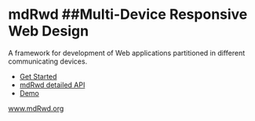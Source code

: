 mdRwd
##Multi-Device Responsive Web Design
=====

A framework for development of Web applications partitioned in different communicating devices.

<ul>
<li><a href="https://github.com/sipy/mdRwd/wiki/Get-Started/">Get Started</a></li>
<li><a href="http://www.mdrwd.org/api/">mdRwd detailed API</a></a></li>
<li><a href="http://www.mdrwd.org/mdRwd/demo/maze/">Demo</a></a></li>
</ul>

<a href="http://www.mdrwd.org" target="_blank">www.mdRwd.org</a>
